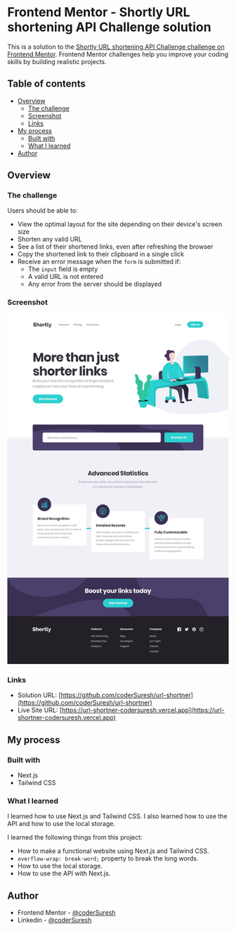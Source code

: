 # Frontend Mentor - Shortly URL shortening API Challenge solution

This is a solution to the [Shortly URL shortening API Challenge challenge on Frontend Mentor](https://www.frontendmentor.io/challenges/url-shortening-api-landing-page-2ce3ob-G). Frontend Mentor challenges help you improve your coding skills by building realistic projects. 

## Table of contents

- [Overview](#overview)
  - [The challenge](#the-challenge)
  - [Screenshot](#screenshot)
  - [Links](#links)
- [My process](#my-process)
  - [Built with](#built-with)
  - [What I learned](#what-i-learned)
- [Author](#author)


## Overview

### The challenge

Users should be able to:

- View the optimal layout for the site depending on their device's screen size
- Shorten any valid URL
- See a list of their shortened links, even after refreshing the browser
- Copy the shortened link to their clipboard in a single click
- Receive an error message when the `form` is submitted if:
  - The `input` field is empty
  - A valid URL is not entered
  - Any error from the server should be displayed

### Screenshot

![Design preview for the Shortly URL shortening API coding challenge](./design/desktop-design.jpg)

### Links

- Solution URL: [https://github.com/coderSuresh/url-shortner](https://github.com/coderSuresh/url-shortner)
- Live Site URL: [https://url-shortner-codersuresh.vercel.app](https://url-shortner-codersuresh.vercel.app)

## My process

### Built with

- Next.js
- Tailwind CSS

### What I learned

I learned how to use Next.js and Tailwind CSS. I also learned how to use the API and how to use the local storage.

I learned the following things from this project:

- How to make a functional website using Next.js and Tailwind CSS.
- `overflow-wrap: break-word;` property to break the long words.
- How to use the local storage.
- How to use the API with Next.js.

## Author

- Frontend Mentor - [@coderSuresh](https://www.frontendmentor.io/profile/codersuresh)
- Linkedin - [@coderSuresh](https://www.linkedin.com/in/coderSuresh)
